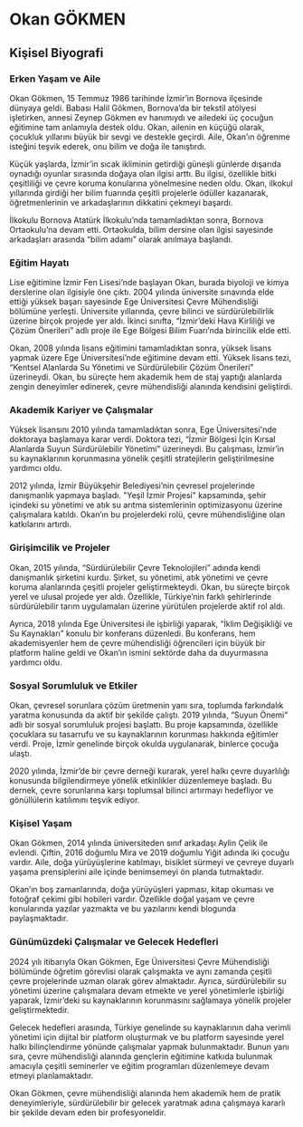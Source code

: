 # Okan GÖKMEN

## Kişisel Biyografi

### Erken Yaşam ve Aile

Okan Gökmen, 15 Temmuz 1986 tarihinde İzmir’in Bornova ilçesinde dünyaya geldi. Babası Halil Gökmen, Bornova’da bir tekstil atölyesi işletirken, annesi Zeynep Gökmen ev hanımıydı ve ailedeki üç çocuğun eğitimine tam anlamıyla destek oldu. Okan, ailenin en küçüğü olarak, çocukluk yıllarını büyük bir sevgi ve destekle geçirdi. Aile, Okan’ın öğrenme isteğini teşvik ederek, onu bilim ve doğa ile tanıştırdı.

Küçük yaşlarda, İzmir’in sıcak ikliminin getirdiği güneşli günlerde dışarıda oynadığı oyunlar sırasında doğaya olan ilgisi arttı. Bu ilgisi, özellikle bitki çeşitliliği ve çevre koruma konularına yönelmesine neden oldu. Okan, ilkokul yıllarında girdiği her bilim fuarında çeşitli projelerle ödüller kazanarak, öğretmenlerinin ve arkadaşlarının dikkatini çekmeyi başardı.

İlkokulu Bornova Atatürk İlkokulu’nda tamamladıktan sonra, Bornova Ortaokulu’na devam etti. Ortaokulda, bilim dersine olan ilgisi sayesinde arkadaşları arasında “bilim adamı” olarak anılmaya başlandı.

### Eğitim Hayatı

Lise eğitimine İzmir Fen Lisesi’nde başlayan Okan, burada biyoloji ve kimya derslerine olan ilgisiyle öne çıktı. 2004 yılında üniversite sınavında elde ettiği yüksek başarı sayesinde Ege Üniversitesi Çevre Mühendisliği bölümüne yerleşti. Üniversite yıllarında, çevre bilinci ve sürdürülebilirlik üzerine birçok projede yer aldı. İkinci sınıfta, “İzmir’deki Hava Kirliliği ve Çözüm Önerileri” adlı proje ile Ege Bölgesi Bilim Fuarı’nda birincilik elde etti.

Okan, 2008 yılında lisans eğitimini tamamladıktan sonra, yüksek lisans yapmak üzere Ege Üniversitesi’nde eğitimine devam etti. Yüksek lisans tezi, “Kentsel Alanlarda Su Yönetimi ve Sürdürülebilir Çözüm Önerileri” üzerineydi. Okan, bu süreçte hem akademik hem de staj yaptığı alanlarda zengin deneyimler edinerek, çevre mühendisliği alanında kendisini geliştirdi.

### Akademik Kariyer ve Çalışmalar

Yüksek lisansını 2010 yılında tamamladıktan sonra, Ege Üniversitesi'nde doktoraya başlamaya karar verdi. Doktora tezi, “İzmir Bölgesi İçin Kırsal Alanlarda Suyun Sürdürülebilir Yönetimi” üzerineydi. Bu çalışması, İzmir’in su kaynaklarının korunmasına yönelik çeşitli stratejilerin geliştirilmesine yardımcı oldu.

2012 yılında, İzmir Büyükşehir Belediyesi’nin çevresel projelerinde danışmanlık yapmaya başladı. "Yeşil İzmir Projesi" kapsamında, şehir içindeki su yönetimi ve atık su arıtma sistemlerinin optimizasyonu üzerine çalışmalara katıldı. Okan’ın bu projelerdeki rolü, çevre mühendisliğine olan katkılarını artırdı.

### Girişimcilik ve Projeler

Okan, 2015 yılında, “Sürdürülebilir Çevre Teknolojileri” adında kendi danışmanlık şirketini kurdu. Şirket, su yönetimi, atık yönetimi ve çevre koruma alanlarında çeşitli projeler geliştirmekteydi. Okan, bu süreçte birçok yerel ve ulusal projede yer aldı. Özellikle, Türkiye’nin farklı şehirlerinde sürdürülebilir tarım uygulamaları üzerine yürütülen projelerde aktif rol aldı. 

Ayrıca, 2018 yılında Ege Üniversitesi ile işbirliği yaparak, “İklim Değişikliği ve Su Kaynakları” konulu bir konferans düzenledi. Bu konferans, hem akademisyenler hem de çevre mühendisliği öğrencileri için büyük bir platform haline geldi ve Okan’ın ismini sektörde daha da duyurmasına yardımcı oldu.

### Sosyal Sorumluluk ve Etkiler

Okan, çevresel sorunlara çözüm üretmenin yanı sıra, toplumda farkındalık yaratma konusunda da aktif bir şekilde çalıştı. 2019 yılında, “Suyun Önemi” adlı bir sosyal sorumluluk projesi başlattı. Bu proje kapsamında, özellikle çocuklara su tasarrufu ve su kaynaklarının korunması hakkında eğitimler verdi. Proje, İzmir genelinde birçok okulda uygulanarak, binlerce çocuğa ulaştı.

2020 yılında, İzmir’de bir çevre derneği kurarak, yerel halkı çevre duyarlılığı konusunda bilgilendirmeye yönelik etkinlikler düzenlemeye başladı. Bu dernek, çevre sorunlarına karşı toplumsal bilinci artırmayı hedefliyor ve gönüllülerin katılımını teşvik ediyor.

### Kişisel Yaşam

Okan Gökmen, 2014 yılında üniversiteden sınıf arkadaşı Aylin Çelik ile evlendi. Çiftin, 2016 doğumlu Mira ve 2019 doğumlu Yiğit adında iki çocuğu vardır. Aile, doğa yürüyüşlerine katılmayı, bisiklet sürmeyi ve çevreye duyarlı yaşama prensiplerini aile içinde benimsemeyi ön planda tutmaktadır. 

Okan’ın boş zamanlarında, doğa yürüyüşleri yapması, kitap okuması ve fotoğraf çekimi gibi hobileri vardır. Özellikle doğal yaşam ve çevre konularında yazılar yazmakta ve bu yazılarını kendi blogunda paylaşmaktadır.

### Günümüzdeki Çalışmalar ve Gelecek Hedefleri

2024 yılı itibarıyla Okan Gökmen, Ege Üniversitesi Çevre Mühendisliği bölümünde öğretim görevlisi olarak çalışmakta ve aynı zamanda çeşitli çevre projelerinde uzman olarak görev almaktadır. Ayrıca, sürdürülebilir su yönetimi üzerine çalışmalara devam etmekte ve yerel yönetimlerle işbirliği yaparak, İzmir’deki su kaynaklarının korunmasını sağlamaya yönelik projeler geliştirmektedir.

Gelecek hedefleri arasında, Türkiye genelinde su kaynaklarının daha verimli yönetimi için dijital bir platform oluşturmak ve bu platform sayesinde yerel halkı bilinçlendirme yönünde çalışmalar yapmak bulunmaktadır. Bunun yanı sıra, çevre mühendisliği alanında gençlerin eğitimine katkıda bulunmak amacıyla çeşitli seminerler ve eğitim programları düzenlemeye devam etmeyi planlamaktadır.

Okan Gökmen, çevre mühendisliği alanında hem akademik hem de pratik deneyimleriyle, sürdürülebilir bir gelecek yaratmak adına çalışmaya kararlı bir şekilde devam eden bir profesyoneldir.